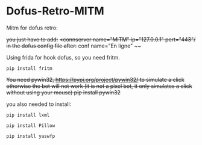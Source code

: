 # Dofus-Retro-MITM
Mitm for dofus retro:

~~you just have to add:~~
~~<connserver name="MITM" ip="127.0.0.1" port="443"/~~
~~in the dofus config file after:~~
conf name="En ligne" ~~

Using frida for hook dofus, so you need fritm.
```
pip install fritm
```

~~You need pywin32, https://pypi.org/project/pywin32/ to simulate a click otherwise the bot will not work
(it is not a pixel bot, it only simulates a click without using your mouse)
pip install pywin32~~

you also needed to install:
```
pip install lxml 

pip install Pillow

pip install yaswfp
```
